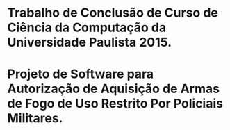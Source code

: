 # Trabalho de Conclusão de Curso de Ciência da Computação da Universidade Paulista 2015.
# Projeto de Software para Autorização de Aquisição de Armas de Fogo de Uso Restrito Por Policiais Militares.
